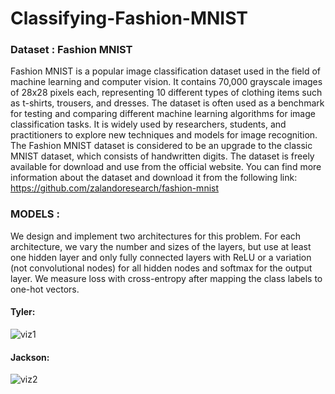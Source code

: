 # Classifying-Fashion-MNIST

### **Dataset** : Fashion MNIST

Fashion MNIST is a popular image classification dataset used in the field of machine learning and computer vision. It contains 70,000 grayscale images of 28x28 pixels each, representing 10 different types of clothing items such as t-shirts, trousers, and dresses. The dataset is often used as a benchmark for testing and comparing different machine learning algorithms for image classification tasks. It is widely used by researchers, students, and practitioners to explore new techniques and models for image recognition. The Fashion MNIST dataset is considered to be an upgrade to the classic MNIST dataset, which consists of handwritten digits. The dataset is freely available for download and use from the official website. You can find more information about the dataset and download it from the following link: https://github.com/zalandoresearch/fashion-mnist

### **MODELS** :

We design and implement two architectures for this problem. For each architecture, we vary the number and sizes of the layers, but use at least one hidden layer and only fully connected layers with ReLU or a variation (not convolutional nodes) for all hidden nodes and softmax for the output layer. We measure loss with cross-entropy after mapping the class labels to one-hot vectors.

#### Tyler:

![viz1](https://user-images.githubusercontent.com/50993551/224874039-c75419b9-e775-48f8-8fab-14ede8831545.png)




#### Jackson:

![viz2](https://user-images.githubusercontent.com/50993551/224874297-c8b45b9d-cf41-4b21-bea1-8135685eb1fa.png)


